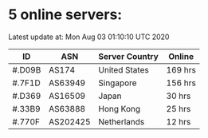 # 5 online servers:

Latest update at: Mon Aug 03 01:10:10 UTC 2020

| ID | ASN | Server Country | Online |
| -- | --- | -------------- | ------ |
| #.D09B | AS174 | United States | 169 hrs |
| #.7F1D | AS63949 | Singapore | 156 hrs |
| #.D369 | AS16509 | Japan | 30 hrs |
| #.33B9 | AS63888 | Hong Kong | 25 hrs |
| #.770F | AS202425 | Netherlands | 12 hrs |

